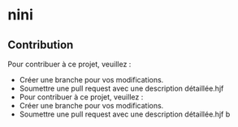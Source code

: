 # nini
## Contribution
Pour contribuer à ce projet, veuillez :
- Créer une branche pour vos modifications.
- Soumettre une pull request avec une description détaillée.hjf
- Pour contribuer à ce projet, veuillez :
- Créer une branche pour vos modifications.
- Soumettre une pull request avec une description détaillée.hjf
b
